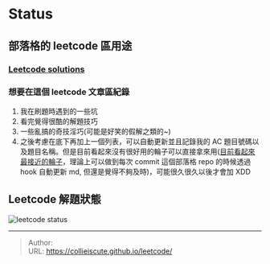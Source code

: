 # Status


## 部落格的 leetcode 區用途

### [Leetcode solutions](https://github.com/CollieIsCute/leetcode)

### 想要在這個 leetcode 文章區紀錄

1. 我在刷題時遇到的一些坑
2. 看完覺得很酷的解題技巧
3. 一些亂搞的奇技淫巧(可能是好笑的假解之類的~)
4. 之後考慮在底下再加上一個列表，可以自動更新並且記錄我的 AC 題目號碼以及題目名稱。但是目前看起來沒有很好用的輪子可以直接拿來用([目前看起來最接近的輪子](https://github.com/skygragon/leetcode-cli)，理論上可以做到每次 commit 這個部落格 repo 的時候透過 hook 自動更新 md, 但還是覺得不夠及時)，可能很久很久以後才會加 XDD

## Leetcode 解題狀態
![leetcode status](https://leetcard.jacoblin.cool/qetup1988?&theme=dark&radius=30)

---

> Author:   
> URL: https://collieiscute.github.io/leetcode/  

